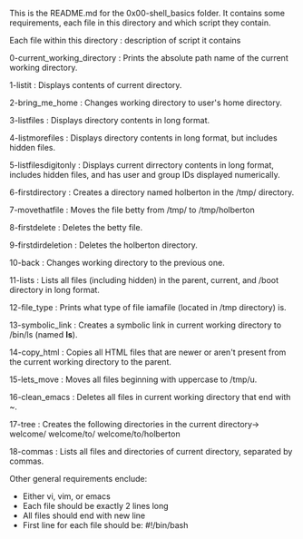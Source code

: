 This is the README.md for the 0x00-shell_basics folder.
It contains some requirements, each file in this directory and which script they contain.

Each file within this directory : description of script it contains

0-current_working_directory : Prints the absolute path name of the current working directory.

1-listit : Displays contents of current directory.

2-bring_me_home : Changes working directory to user's home directory.

3-listfiles : Displays directory contents in long format.

4-listmorefiles : Displays directory contents in long format, but includes hidden files.

5-listfilesdigitonly : Displays current dirrectory contents in long format, includes hidden files, and has user and group IDs displayed numerically.

6-firstdirectory : Creates a directory named holberton in the /tmp/ directory.

7-movethatfile : Moves the file betty from /tmp/ to /tmp/holberton

8-firstdelete : Deletes the betty file.

9-firstdirdeletion : Deletes the holberton directory.

10-back : Changes working directory to the previous one.

11-lists : Lists all files (including hidden) in the parent, current, and /boot directory in long format.

12-file_type : Prints what type of file iamafile (located in /tmp directory) is.

13-symbolic_link : Creates a symbolic link in current working directory to /bin/ls (named __ls__).

14-copy_html : Copies all HTML files that are newer or aren't present from the current working directory to the parent.

15-lets_move : Moves all files beginning with uppercase to /tmp/u.

16-clean_emacs : Deletes all files in current working directory that end with ~.

17-tree : Creates the following directories in the current directory-> welcome/   welcome/to/   welcome/to/holberton

18-commas : Lists all files and directories of current directory, separated by commas.

Other general requirements enclude:
- Either vi, vim, or emacs
- Each file should be exactly 2 lines long
- All files should end with new line
- First line for each file should be: #!/bin/bash